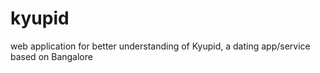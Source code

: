 # kyupid
 web application for better understanding of Kyupid, a dating app/service based on Bangalore
